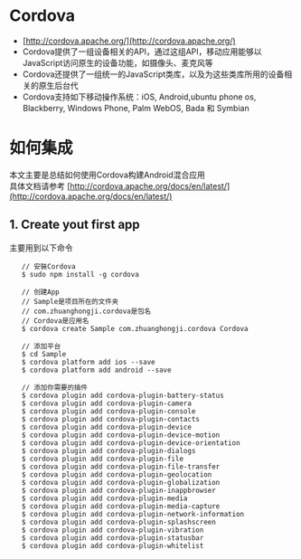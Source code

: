 # Cordova
* [http://cordova.apache.org/](http://cordova.apache.org/)
* Cordova提供了一组设备相关的API，通过这组API，移动应用能够以JavaScript访问原生的设备功能，如摄像头、麦克风等
* Cordova还提供了一组统一的JavaScript类库，以及为这些类库所用的设备相关的原生后台代
* Cordova支持如下移动操作系统：iOS, Android,ubuntu phone os, Blackberry, Windows Phone, Palm WebOS, Bada 和 Symbian

# 如何集成
本文主要是总结如何使用Cordova构建Android混合应用<br/>
具体文档请参考 [http://cordova.apache.org/docs/en/latest/](http://cordova.apache.org/docs/en/latest/)

## 1. Create yout first app
主要用到以下命令
```
   // 安裝Cordova
   $ sudo npm install -g cordova

   // 创建App
   // Sample是项目所在的文件夹
   // com.zhuanghongji.cordova是包名
   // Cordova是应用名
   $ cordova create Sample com.zhuanghongji.cordova Cordova

   // 添加平台
   $ cd Sample
   $ cordova platform add ios --save
   $ cordova platform add android --save

   // 添加你需要的插件
   $ cordova plugin add cordova-plugin-battery-status
   $ cordova plugin add cordova-plugin-camera
   $ cordova plugin add cordova-plugin-console
   $ cordova plugin add cordova-plugin-contacts
   $ cordova plugin add cordova-plugin-device
   $ cordova plugin add cordova-plugin-device-motion
   $ cordova plugin add cordova-plugin-device-orientation
   $ cordova plugin add cordova-plugin-dialogs
   $ cordova plugin add cordova-plugin-file
   $ cordova plugin add cordova-plugin-file-transfer
   $ cordova plugin add cordova-plugin-geolocation
   $ cordova plugin add cordova-plugin-globalization
   $ cordova plugin add cordova-plugin-inappbrowser
   $ cordova plugin add cordova-plugin-media
   $ cordova plugin add cordova-plugin-media-capture
   $ cordova plugin add cordova-plugin-network-information
   $ cordova plugin add cordova-plugin-splashscreen
   $ cordova plugin add cordova-plugin-vibration
   $ cordova plugin add cordova-plugin-statusbar
   $ cordova plugin add cordova-plugin-whitelist
```
